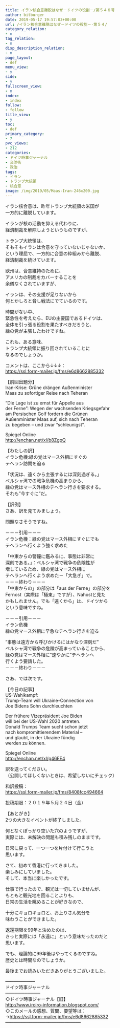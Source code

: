```yaml
---
title: イラン核合意離脱はなぜ－ドイツの役割－/第５４８号
author: bitburger
date: 2019-05-17 19:57:03+00:00
url: /イラン核合意離脱はなぜ－ドイツの役割－-第５４/
category_relation:
- n
tag_relation:
- n
disp_description_relation:
- n
page_layout:
- def
menu_view:
- y
side:
- y
fullscreen_view:
- n
index:
- index
follow:
- follow
title_view:
- y
toc:
- def
primary_category:
- 7
pvc_views:
- 212
categories:
- ドイツ時事ジャーナル
- 交渉術
- 政治
tags:
- イラン
- トランプ大統領
- 核合意
image: /img/2019/05/Maas-Iran-246x200.jpg
---
```

イラン核合意は、昨年トランプ大統領の米国が  
一方的に離脱しています。  
  
イランが核の活動を抑える代わりに、  
経済制裁を解除しようというものですが、  
  
トランプ大統領は、  
そもそもイランは合意を守っていないじゃないか、  
という理屈で、一方的に合意の枠組みから離脱、  
経済制裁を続けています。

欧州は、合意維持のために、  
アメリカの制裁をカバーすることを  
余儀なくされていますが、  
  
イランは、その支援が足りないから  
何とかしろと脅し戦法にでているのです。  
  
時間がない中、  
緊急性を考えたら、EUの主要国であるドイツは、  
全体を引っ張る役割を果たすべきだろうと、  
緑の党が主張したわけですね。  
  
これも、ある意味、  
トランプ大統領に振り回されていることに  
なるのでしょうか。

コメントは、ここから↓↓↓：  
<a rel="noopener" href="https://ssl.form-mailer.jp/fms/e6d8662885332" target="_blank">https://ssl.form-mailer.jp/fms/e6d8662885332</a>

【前回出題分】  
Iran-Krise: Grüne drängen Außenminister  
Maas zu sofortiger Reise nach Teheran  
  
&#8220;Die Lage ist zu ernst für Appelle aus  
der Ferne&#8221;: Wegen der wachsenden Kriegsgefahr  
am Persischen Golf fordern die Grünen  
Außenminister Maas auf, sich nach Teheran  
zu begeben &#8211; und zwar &#8220;schleunigst&#8221;.  
  
Spiegel Online  
<a rel="noopener" href="http://enchan.net/xl/b8ZgpQ" target="_blank">http://enchan.net/xl/b8ZgpQ</a>

【わたしの訳】  
イラン危機:緑の党はマース外相にすぐの  
テヘラン訪問を迫る  
  
「状況は、遠くから主張するには深刻過ぎる。」  
ペルシャ湾での戦争危機の高まりから、  
緑の党はマース外相のテヘラン行きを要求する。  
それも&#8221;今すぐに&#8221;だ。

【訳例】  
さあ、訳を見てみましょう。  
  
問題なさそうですね。

－－－引用－－－  
イラン危機：緑の党はマース外相にすぐにでも  
テヘランへ行くよう強く求めた  
  
「中東からの警鐘に鑑みるに、事態は非常に  
深刻である。」：ペルシャ湾で戦争の危険性が  
増しているため、緑の党はマース外相に  
テヘランへ行くよう求めた－「大急ぎ」で。  
－－－終わり－－－  
「中東からの」の部分は「aus der Ferne」の部分を  
Fernost（実際は「極東」ですが）、Nahostと見た  
かもしれません。でも「遠くから」は、ドイツから  
という意味ですね。

－－－引用－－－  
イラン危機  
緑の党マース外相に早急なテヘラン行きを迫る  
  
”事態は遠方から呼びかけるにはかなり深刻だ”  
ペルシャ湾で戦争の危険が高まっていることから、  
緑の党はマース外相に”速やかに”テヘランへ  
行くよう要請した。  
－－－終わり－－－

さあ、では次です。  
  
【今日の記事】  
US-Wahlkampf:  
Trump-Team will Ukraine-Connection von  
Joe Bidens Sohn durchleuchten  
  
Der frühere Vizepräsident Joe Biden  
will bei der US-Wahl 2020 antreten.  
Donald Trumps Team sucht schon jetzt  
nach kompromittierendem Material &#8211;  
und glaubt, in der Ukraine fündig  
werden zu können.  
  
Spiegel Online  
<a rel="noopener" href="http://enchan.net/xl/g46EE4" target="_blank">http://enchan.net/xl/g46EE4</a>

訳を送ってください。  
（公開してほしくないときは、希望しないにチェック）  
  
和訳投稿：  
 <a rel="noopener" href="https://ssl.form-mailer.jp/fms/8408fcc494664" target="_blank">https://ssl.form-mailer.jp/fms/8408fcc494664</a>  
  
投稿期限：２０１９年５月２４日（金）

【あとがき】  
2つの大きなイベントが終了しました。  
  
何となくぽっかり空いた穴のようですが、  
実際には、未解決の問題も積み残しのままです。  
  
日常に戻って、一つ一つを片付けて行こうと  
思います。  
  
さて、初めて香港に行ってきました。  
楽しみにしていました。  
そして、本当に楽しかったです。  
  
仕事で行ったので、観光は一切していませんが、  
もともと観光地を回ることよりも、  
日常の生活を眺めることが好きなので、  
  
十分にキョロキョロと、お上りさん気分を  
味わうことができました。  
  
返還期限を99年と決めたのは、  
きっと実際には「永遠に」という意味だったのだと  
思います。  
  
でも、理論的に99年後はやってくるのですね。  
歴史とは時間なのでしょうか。  
  
最後までお読みいただきありがとうございました。

━━━━━━━━━━━  
ドイツ時事ジャーナル  
───────────  
◇ドイツ時事ジャーナル【旧】  
<a rel="noopener" href="http://www.iroiro-information.blogspot.com/" target="_blank">http://www.iroiro-information.blogspot.com/</a>  
◇このメールの感想、質問、要望等は：  
-><a rel="noopener" href="https://ssl.form-mailer.jp/fms/e6d8662885332" target="_blank">https://ssl.form-mailer.jp/fms/e6d8662885332</a>  
━━━━━━━━━━━━━━━━━━━━━━━━━━━━